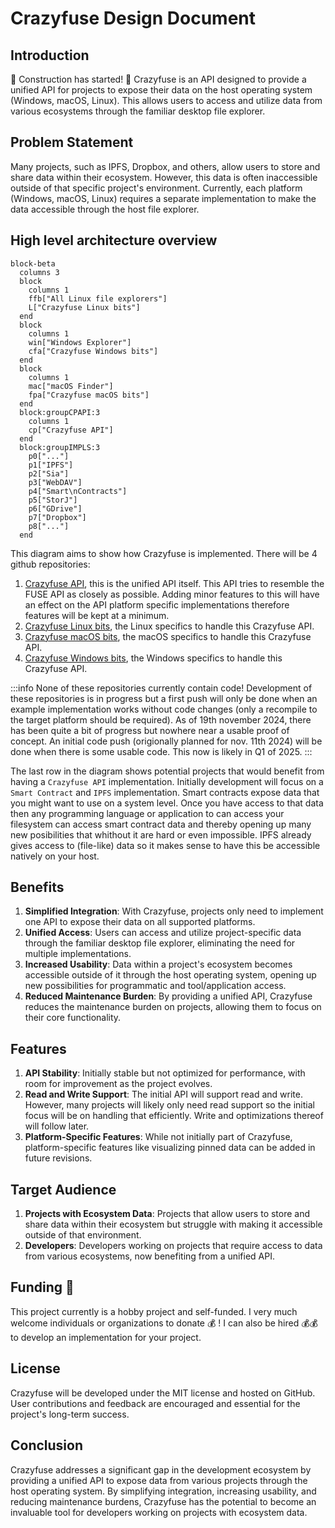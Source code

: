 # Crazyfuse Design Document

## Introduction

:construction: Construction has started! :construction: Crazyfuse is an API designed to provide a unified API for projects to expose their data on the host operating system (Windows, macOS, Linux). This allows users to access and utilize data from various ecosystems through the familiar desktop file explorer.

## Problem Statement

Many projects, such as IPFS, Dropbox, and others, allow users to store and share data within their ecosystem. However, this data is often inaccessible outside of that specific project's environment. Currently, each platform (Windows, macOS, Linux) requires a separate implementation to make the data accessible through the host file explorer.

## High level architecture overview
```mermaid
block-beta
  columns 3
  block
    columns 1
    ffb["All Linux file explorers"]
    L["Crazyfuse Linux bits"]
  end
  block
    columns 1
    win["Windows Explorer"]
    cfa["Crazyfuse Windows bits"]
  end
  block
    columns 1
    mac["macOS Finder"]
    fpa["Crazyfuse macOS bits"]
  end
  block:groupCPAPI:3
    columns 1
    cp["Crazyfuse API"]
  end
  block:groupIMPLS:3
    p0["..."]
    p1["IPFS"]
    p2["Sia"]
    p3["WebDAV"]
    p4["Smart\nContracts"]
    p5["StorJ"]
    p6["GDrive"]
    p7["Dropbox"]
    p8["..."]
  end
```

This diagram aims to show how Crazyfuse is implemented. There will be 4 github repositories:
1. [Crazyfuse API](https://github.com/crazyfuse/api), this is the unified API itself. This API tries to resemble the FUSE API as closely as possible. Adding minor features to this will have an effect on the API platform specific implementations therefore features will be kept at a minimum.
2. [Crazyfuse Linux bits](https://github.com/crazyfuse/internal_api_linux), the Linux specifics to handle this Crazyfuse API.
3. [Crazyfuse macOS bits](https://github.com/crazyfuse/internal_api_macos), the macOS specifics to handle this Crazyfuse API.
4. [Crazyfuse Windows bits](https://github.com/crazyfuse/internal_api_windows), the Windows specifics to handle this Crazyfuse API.

:::info
None of these repositories currently contain code! Development of these repositories is in progress but a first push will only be done when an example implementation works without code changes (only a recompile to the target platform should be required). As of 19th november 2024, there has been quite a bit of progress but nowhere near a usable proof of concept. An initial code push (origionally planned for nov. 11th 2024) will be done when there is some usable code. This now is likely in Q1 of 2025.
:::

The last row in the diagram shows potential projects that would benefit from having a `Crazyfuse API` implementation. Initially development will focus on a `Smart Contract` and `IPFS` implementation. Smart contracts expose data that you might want to use on a system level. Once you have access to that data then any programming language or application to can access your filesystem can access smart contract data and thereby opening up many new posibilities that whithout it are hard or even impossible. IPFS already gives access to (file-like) data so it makes sense to have this be accessible natively on your host.

## Benefits

1. **Simplified Integration**: With Crazyfuse, projects only need to implement one API to expose their data on all supported platforms.
2. **Unified Access**: Users can access and utilize project-specific data through the familiar desktop file explorer, eliminating the need for multiple implementations.
3. **Increased Usability**: Data within a project's ecosystem becomes accessible outside of it through the host operating system, opening up new possibilities for programmatic and tool/application access.
4. **Reduced Maintenance Burden**: By providing a unified API, Crazyfuse reduces the maintenance burden on projects, allowing them to focus on their core functionality.

## Features

1. **API Stability**: Initially stable but not optimized for performance, with room for improvement as the project evolves.
2. **Read and Write Support**: The initial API will support read and write. However, many projects will likely only need read support so the initial focus will be on handling that efficiently. Write and optimizations thereof will follow later.
3. **Platform-Specific Features**: While not initially part of Crazyfuse, platform-specific features like visualizing pinned data can be added in future revisions.

## Target Audience

1. **Projects with Ecosystem Data**: Projects that allow users to store and share data within their ecosystem but struggle with making it accessible outside of that environment.
2. **Developers**: Developers working on projects that require access to data from various ecosystems, now benefiting from a unified API.

## Funding :money_mouth_face:

This project currently is a hobby project and self-funded. I very much welcome individuals or organizations to donate :moneybag: ! I can also be hired :moneybag::moneybag: to develop an implementation for your project.

## License

Crazyfuse will be developed under the MIT license and hosted on GitHub. User contributions and feedback are encouraged and essential for the project's long-term success.

## Conclusion

Crazyfuse addresses a significant gap in the development ecosystem by providing a unified API to expose data from various projects through the host operating system. By simplifying integration, increasing usability, and reducing maintenance burdens, Crazyfuse has the potential to become an invaluable tool for developers working on projects with ecosystem data.
